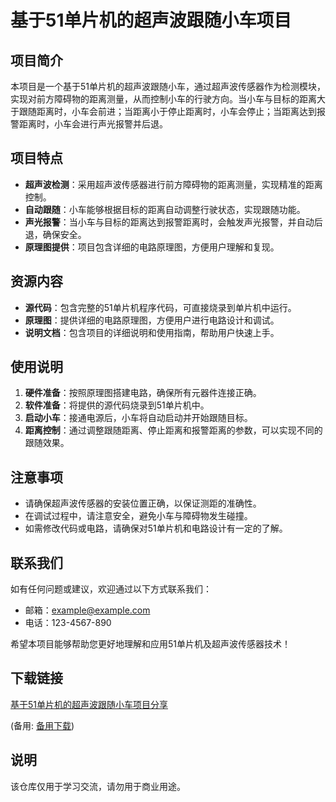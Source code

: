 # 基于51单片机的超声波跟随小车项目

## 项目简介
本项目是一个基于51单片机的超声波跟随小车，通过超声波传感器作为检测模块，实现对前方障碍物的距离测量，从而控制小车的行驶方向。当小车与目标的距离大于跟随距离时，小车会前进；当距离小于停止距离时，小车会停止；当距离达到报警距离时，小车会进行声光报警并后退。

## 项目特点
- **超声波检测**：采用超声波传感器进行前方障碍物的距离测量，实现精准的距离控制。
- **自动跟随**：小车能够根据目标的距离自动调整行驶状态，实现跟随功能。
- **声光报警**：当小车与目标的距离达到报警距离时，会触发声光报警，并自动后退，确保安全。
- **原理图提供**：项目包含详细的电路原理图，方便用户理解和复现。

## 资源内容
- **源代码**：包含完整的51单片机程序代码，可直接烧录到单片机中运行。
- **原理图**：提供详细的电路原理图，方便用户进行电路设计和调试。
- **说明文档**：包含项目的详细说明和使用指南，帮助用户快速上手。

## 使用说明
1. **硬件准备**：按照原理图搭建电路，确保所有元器件连接正确。
2. **软件准备**：将提供的源代码烧录到51单片机中。
3. **启动小车**：接通电源后，小车将自动启动并开始跟随目标。
4. **距离控制**：通过调整跟随距离、停止距离和报警距离的参数，可以实现不同的跟随效果。

## 注意事项
- 请确保超声波传感器的安装位置正确，以保证测距的准确性。
- 在调试过程中，请注意安全，避免小车与障碍物发生碰撞。
- 如需修改代码或电路，请确保对51单片机和电路设计有一定的了解。

## 联系我们
如有任何问题或建议，欢迎通过以下方式联系我们：
- 邮箱：example@example.com
- 电话：123-4567-890

希望本项目能够帮助您更好地理解和应用51单片机及超声波传感器技术！

## 下载链接
[基于51单片机的超声波跟随小车项目分享](https://pan.quark.cn/s/bd4e2b688a09) 

(备用: [备用下载](https://pan.baidu.com/s/18-8Z9YZd78UaYnAT7blwiQ?pwd=1234))

## 说明

该仓库仅用于学习交流，请勿用于商业用途。
